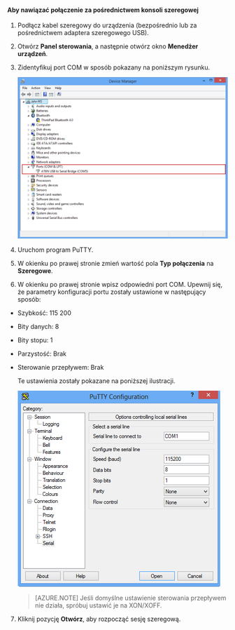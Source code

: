 <!--author=SharS last changed: 9/17/15-->

#### Aby nawiązać połączenie za pośrednictwem konsoli szeregowej

1. Podłącz kabel szeregowy do urządzenia (bezpośrednio lub za pośrednictwem adaptera szeregowego USB).

2. Otwórz **Panel sterowania**, a następnie otwórz okno **Menedżer urządzeń**.

3. Zidentyfikuj port COM w sposób pokazany na poniższym rysunku.

     ![Łączenie za pośrednictwem konsoli szeregowej](./media/storsimple-use-putty/HCS_ConnectingDeviceS-include.png)

4. Uruchom program PuTTY. 

5. W okienku po prawej stronie zmień wartość pola **Typ połączenia** na **Szeregowe**.

6. W okienku po prawej stronie wpisz odpowiedni port COM. Upewnij się, że parametry konfiguracji portu zostały ustawione w następujący sposób:
  - Szybkość: 115 200
  - Bity danych: 8
  - Bity stopu: 1
  - Parzystość: Brak
  - Sterowanie przepływem: Brak

    Te ustawienia zostały pokazane na poniższej ilustracji.

     ![Ustawienia programu PuTTY](./media/storsimple-use-putty/HCS_PuttyConfig-include.png) 

    > [AZURE.NOTE] Jeśli domyślne ustawienie sterowania przepływem nie działa, spróbuj ustawić je na XON/XOFF.

7. Kliknij pozycję **Otwórz**, aby rozpocząć sesję szeregową.
 

<!--HONumber=Sep16_HO3-->


